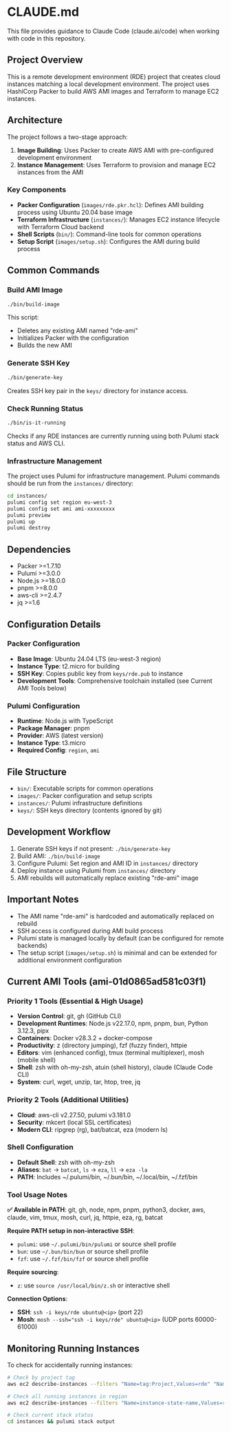 # CLAUDE.md

This file provides guidance to Claude Code (claude.ai/code) when working with code in this repository.

## Project Overview

This is a remote development environment (RDE) project that creates cloud instances matching a local development environment. The project uses HashiCorp Packer to build AWS AMI images and Terraform to manage EC2 instances.

## Architecture

The project follows a two-stage approach:
1. **Image Building**: Uses Packer to create AWS AMI with pre-configured development environment
2. **Instance Management**: Uses Terraform to provision and manage EC2 instances from the AMI

### Key Components

- **Packer Configuration** (`images/rde.pkr.hcl`): Defines AMI building process using Ubuntu 20.04 base image
- **Terraform Infrastructure** (`instances/`): Manages EC2 instance lifecycle with Terraform Cloud backend
- **Shell Scripts** (`bin/`): Command-line tools for common operations
- **Setup Script** (`images/setup.sh`): Configures the AMI during build process

## Common Commands

### Build AMI Image
```bash
./bin/build-image
```
This script:
- Deletes any existing AMI named "rde-ami"
- Initializes Packer with the configuration
- Builds the new AMI

### Generate SSH Key
```bash
./bin/generate-key
```
Creates SSH key pair in the `keys/` directory for instance access.

### Check Running Status
```bash
./bin/is-it-running
```
Checks if any RDE instances are currently running using both Pulumi stack status and AWS CLI.

### Infrastructure Management
The project uses Pulumi for infrastructure management. Pulumi commands should be run from the `instances/` directory:
```bash
cd instances/
pulumi config set region eu-west-3
pulumi config set ami ami-xxxxxxxxx
pulumi preview
pulumi up
pulumi destroy
```

## Dependencies

- Packer >=1.7.10
- Pulumi >=3.0.0
- Node.js >=18.0.0
- pnpm >=8.0.0
- aws-cli >=2.4.7
- jq >=1.6

## Configuration Details

### Packer Configuration
- **Base Image**: Ubuntu 24.04 LTS (eu-west-3 region)
- **Instance Type**: t2.micro for building
- **SSH Key**: Copies public key from `keys/rde.pub` to instance
- **Development Tools**: Comprehensive toolchain installed (see Current AMI Tools below)

### Pulumi Configuration
- **Runtime**: Node.js with TypeScript
- **Package Manager**: pnpm
- **Provider**: AWS (latest version)
- **Instance Type**: t3.micro
- **Required Config**: `region`, `ami`

## File Structure

- `bin/`: Executable scripts for common operations
- `images/`: Packer configuration and setup scripts
- `instances/`: Pulumi infrastructure definitions
- `keys/`: SSH keys directory (contents ignored by git)

## Development Workflow

1. Generate SSH keys if not present: `./bin/generate-key`
2. Build AMI: `./bin/build-image`
3. Configure Pulumi: Set region and AMI ID in `instances/` directory
4. Deploy instance using Pulumi from `instances/` directory
5. AMI rebuilds will automatically replace existing "rde-ami" image

## Important Notes

- The AMI name "rde-ami" is hardcoded and automatically replaced on rebuild
- SSH access is configured during AMI build process
- Pulumi state is managed locally by default (can be configured for remote backends)
- The setup script (`images/setup.sh`) is minimal and can be extended for additional environment configuration

## Current AMI Tools (ami-01d0865ad581c03f1)

### Priority 1 Tools (Essential & High Usage)
- **Version Control**: git, gh (GitHub CLI)
- **Development Runtimes**: Node.js v22.17.0, npm, pnpm, bun, Python 3.12.3, pipx
- **Containers**: Docker v28.3.2 + docker-compose
- **Productivity**: z (directory jumping), fzf (fuzzy finder), httpie
- **Editors**: vim (enhanced config), tmux (terminal multiplexer), mosh (mobile shell)
- **Shell**: zsh with oh-my-zsh, atuin (shell history), claude (Claude Code CLI)
- **System**: curl, wget, unzip, tar, htop, tree, jq

### Priority 2 Tools (Additional Utilities)
- **Cloud**: aws-cli v2.27.50, pulumi v3.181.0
- **Security**: mkcert (local SSL certificates)
- **Modern CLI**: ripgrep (rg), bat/batcat, eza (modern ls)

### Shell Configuration
- **Default Shell**: zsh with oh-my-zsh
- **Aliases**: `bat` → `batcat`, `ls` → `eza`, `ll` → `eza -la`
- **PATH**: Includes ~/.pulumi/bin, ~/.bun/bin, ~/.local/bin, ~/.fzf/bin

### Tool Usage Notes
**✅ Available in PATH**: git, gh, node, npm, pnpm, python3, docker, aws, claude, vim, tmux, mosh, curl, jq, httpie, eza, rg, batcat

**Require PATH setup in non-interactive SSH**:
- `pulumi`: use `~/.pulumi/bin/pulumi` or source shell profile
- `bun`: use `~/.bun/bin/bun` or source shell profile  
- `fzf`: use `~/.fzf/bin/fzf` or source shell profile

**Require sourcing**:
- `z`: use `source /usr/local/bin/z.sh` or interactive shell

**Connection Options**:
- **SSH**: `ssh -i keys/rde ubuntu@<ip>` (port 22)
- **Mosh**: `mosh --ssh="ssh -i keys/rde" ubuntu@<ip>` (UDP ports 60000-61000)

## Monitoring Running Instances

To check for accidentally running instances:

```bash
# Check by project tag
aws ec2 describe-instances --filters "Name=tag:Project,Values=rde" "Name=instance-state-name,Values=running" --region eu-west-3

# Check all running instances in region
aws ec2 describe-instances --filters "Name=instance-state-name,Values=running" --region eu-west-3 --query 'Reservations[].Instances[].{ID:InstanceId,Name:Tags[?Key==`Name`].Value|[0],State:State.Name,IP:PublicIpAddress}'

# Check current stack status
cd instances && pulumi stack output
```